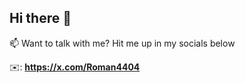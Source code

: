 ## Hi there 👋

📫 Want to talk with me? Hit me up in my socials below

 ✉️: **https://x.com/Roman4404**
 

